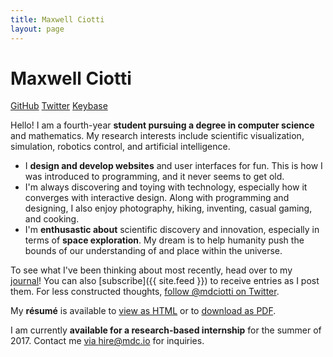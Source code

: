 ```yaml
---
title: Maxwell Ciotti
layout: page
---
```


# Maxwell Ciotti

[GitHub](https://github.com/mdciotti)
[Twitter](https://twitter.com/mdciotti)
[Keybase](https://keybase.io/mdciotti)

<!-- <div class="picture"></div> -->

Hello! I am a fourth-year **student pursuing a degree in computer science** and mathematics. My research interests include scientific visualization, simulation, robotics control, and artificial intelligence.

- I **design and develop websites** and user interfaces for fun. This is how I was introduced to programming, and it never seems to get old.
- I'm always discovering and toying with technology, especially how it converges with interactive design. Along with programming and designing, I also enjoy photography, hiking, inventing, casual gaming, and cooking.
- I'm **enthusastic about** scientific discovery and innovation, especially in terms of **space exploration**. My dream is to help humanity push the bounds of our understanding of and place within the universe.

To see what I've been thinking about most recently, head over to my [journal](/journal/)! You can also [subscribe]({{ site.feed }}) to receive entries as I post them. For less constructed thoughts, [follow @mdciotti on Twitter](https://twitter.com/mdciotti).

My **résumé** is available to [view as HTML](/resume/) or to [download as PDF](/resume/maxwell-ciotti.pdf).

I am currently **available for a research-based internship** for the summer of 2017. Contact me [via hire@mdc.io](mailto:hire@mdc.io) for inquiries.
